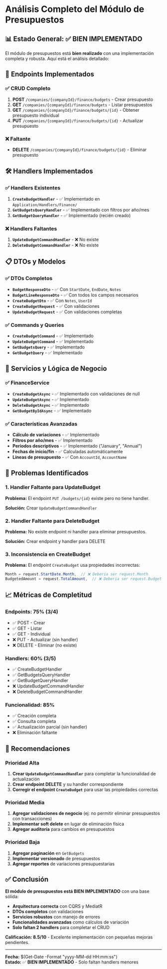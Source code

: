 # Análisis Completo del Módulo de Presupuestos

## 📊 **Estado General: ✅ BIEN IMPLEMENTADO**

El módulo de presupuestos está **bien realizado** con una implementación completa y robusta. Aquí está el análisis detallado:

## 🎯 **Endpoints Implementados**

### **✅ CRUD Completo**

1. **POST** `/companies/{companyId}/finance/budgets` - Crear presupuesto
2. **GET** `/companies/{companyId}/finance/budgets` - Listar presupuestos
3. **GET** `/companies/{companyId}/finance/budgets/{id}` - Obtener presupuesto individual
4. **PUT** `/companies/{companyId}/finance/budgets/{id}` - Actualizar presupuesto

### **❌ Faltante**

- **DELETE** `/companies/{companyId}/finance/budgets/{id}` - Eliminar presupuesto

## 🛠️ **Handlers Implementados**

### **✅ Handlers Existentes**

1. **`CreateBudgetHandler`** - ✅ Implementado en `Application/Handlers/Finance/`
2. **`GetBudgetsQueryHandler`** - ✅ Implementado con filtros por año/mes
3. **`GetBudgetQueryHandler`** - ✅ Implementado (recién creado)

### **❌ Handlers Faltantes**

1. **`UpdateBudgetCommandHandler`** - ❌ No existe
2. **`DeleteBudgetCommandHandler`** - ❌ No existe

## 📋 **DTOs y Modelos**

### **✅ DTOs Completos**

- **`BudgetResponseDto`** - ✅ Con `StartDate`, `EndDate`, `Notes`
- **`BudgetLineResponseDto`** - ✅ Con todos los campos necesarios
- **`CreateBudgetDto`** - ✅ Con `Notes`, `UserId`
- **`CreateBudgetRequest`** - ✅ Con validaciones
- **`UpdateBudgetRequest`** - ✅ Con validaciones completas

### **✅ Commands y Queries**

- **`CreateBudgetCommand`** - ✅ Implementado
- **`UpdateBudgetCommand`** - ✅ Implementado
- **`GetBudgetsQuery`** - ✅ Implementado
- **`GetBudgetQuery`** - ✅ Implementado

## 🔧 **Servicios y Lógica de Negocio**

### **✅ FinanceService**

- **`CreateBudgetAsync`** - ✅ Implementado con validaciones de null
- **`UpdateBudgetAsync`** - ✅ Implementado
- **`DeleteBudgetAsync`** - ✅ Implementado
- **`GetBudgetByIdAsync`** - ✅ Implementado

### **✅ Características Avanzadas**

- **Cálculo de variaciones** - ✅ Implementado
- **Filtros por año/mes** - ✅ Implementado
- **Períodos descriptivos** - ✅ Implementado ("January", "Annual")
- **Fechas de inicio/fin** - ✅ Calculadas automáticamente
- **Líneas de presupuesto** - ✅ Con `AccountId`, `AccountName`

## 🚨 **Problemas Identificados**

### **1. Handler Faltante para UpdateBudget**

**Problema:** El endpoint `PUT /budgets/{id}` existe pero no tiene handler.

**Solución:** Crear `UpdateBudgetCommandHandler`

### **2. Handler Faltante para DeleteBudget**

**Problema:** No existe endpoint ni handler para eliminar presupuestos.

**Solución:** Crear endpoint y handler para DELETE

### **3. Inconsistencia en CreateBudget**

**Problema:** El endpoint `CreateBudget` usa propiedades incorrectas:

```csharp
Month = request.StartDate.Month,  // ❌ Debería ser request.Month
BudgetedAmount = request.TotalAmount,  // ❌ Debería ser request.BudgetedAmount
```

## 📈 **Métricas de Completitud**

### **Endpoints:** 75% (3/4)

- ✅ POST - Crear
- ✅ GET - Listar
- ✅ GET - Individual
- ❌ PUT - Actualizar (sin handler)
- ❌ DELETE - Eliminar (no existe)

### **Handlers:** 60% (3/5)

- ✅ CreateBudgetHandler
- ✅ GetBudgetsQueryHandler
- ✅ GetBudgetQueryHandler
- ❌ UpdateBudgetCommandHandler
- ❌ DeleteBudgetCommandHandler

### **Funcionalidad:** 85%

- ✅ Creación completa
- ✅ Consulta completa
- ✅ Actualización parcial (sin handler)
- ❌ Eliminación faltante

## 🎯 **Recomendaciones**

### **Prioridad Alta**

1. **Crear `UpdateBudgetCommandHandler`** para completar la funcionalidad de actualización
2. **Crear endpoint DELETE** y su handler correspondiente
3. **Corregir el endpoint `CreateBudget`** para usar las propiedades correctas

### **Prioridad Media**

1. **Agregar validaciones de negocio** (ej: no permitir eliminar presupuestos con transacciones)
2. **Implementar soft delete** en lugar de eliminación física
3. **Agregar auditoría** para cambios en presupuestos

### **Prioridad Baja**

1. **Agregar paginación** en `GetBudgets`
2. **Implementar versionado** de presupuestos
3. **Agregar reportes** de variaciones presupuestarias

## ✅ **Conclusión**

**El módulo de presupuestos está BIEN IMPLEMENTADO** con una base sólida:

- **Arquitectura correcta** con CQRS y MediatR
- **DTOs completos** con validaciones
- **Servicios robustos** con manejo de errores
- **Funcionalidades avanzadas** como cálculos de variación
- **Solo faltan 2 handlers** para completar el CRUD

**Calificación: 8.5/10** - Excelente implementación con pequeñas mejoras pendientes.

---

**Fecha:** $(Get-Date -Format "yyyy-MM-dd HH:mm:ss")  
**Estado:** ✅ **BIEN IMPLEMENTADO** - Solo faltan handlers menores


